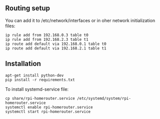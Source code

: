 ## Routing setup

You can add it to /etc/network/interfaces or in oher network initialization files:

    ip rule add from 192.168.0.3 table t0
    ip rule add from 192.168.2.3 table t1
    ip route add default via 192.168.0.1 table t0
    ip route add default via 192.168.2.1 table t1

## Installation

    apt-get install python-dev
    pip install -r requirements.txt

To install systemd-service file:

    cp share/rpi-homerouter.service /etc/systemd/system/rpi-homerouter.service
    systemctl enable rpi-homerouter.service
    systemctl start rpi-homerouter.service
    

